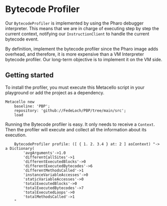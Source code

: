 # Bytecode Profiler

Our `BytecodeProfiler` is implemented by using the Pharo debugger interpreter. This means that we are in charge of executing step by step the current context, notifying our `InstructionClient` to handle the current bytecode event.

By definition, implement the bytecode profiler since the Pharo image adds overhead, and therefore, it is more expensive than a VM Interpreter bytecode profiler. Our long-term objective is to implement it on the VM side.

## Getting started

To install the profiler, you must execute this Metacello script in your playground or add the project as a dependency.

```Smalltalk
Metacello new
    baseline: 'PBP';
    repository: 'github://FedeLoch/PBP/tree/main/src';
    load
```

Running the Bytecode profiler is easy. It only needs to receive a `Context`. Then the profiler will execute and collect all the information about its execution.

```Smalltalk
    BytecodeProfiler profile: ([ { 1. 2. 3.4 } at: 2 ] asContext) "-> a Dictionary(
        'avgArguments'->1.0
        'differentCallSites'->1
        'differentExecutedBlocks'->0
        'differentExecutedBytecodes'->6
        'differentMethodsCalled'->1
        'instanceVariableAccesses'->0
        'staticVariableAccesses'->0
        'totalExecutedBlocks'->0
        'totalExecutedBytecodes'->7
        'totalExecutedLoops'->0
        'totalMethodsCalled'->1
    "
```

